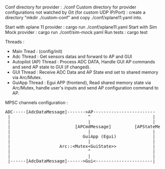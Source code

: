 
Conf directory for provider : ./conf
Custom directory for provider configurations not watched by Git (for custom UDP IP/Port) : create a directory "mkdir ./custom-conf" and copy ./conf/xplane11.yaml into.

Start with xplane 11 provider : cargo run ./conf/xplane11.yaml
Start with Sim Mock provider : cargo run ./conf/sim-mock.yaml
Run tests : cargo test

Threads : 
* Main Tread : (config/init)
* Adc Thread : Get sensors datas and forward to AP and GUI
* Autopilot (AP) Thread : Process ADC DATA, Handle GUI AP commands and send AP state to GUI (if changed).
* GUI Thread : Receive ADC Data and AP State end set to shared memory via Arc/Mutex.
* GuiApp Thread : Egui APP (frontend), Read shared memory state via Arc/Mutex, handle user's inputs and send AP configuration command to AP.


MPSC channels configuration : 

<pre>
ADC-----[AdcDataMessage]------->AP------------------------
 |                              ^                        |
 |                              |                        |
 |                         [APCmdMessage]         [APStateMessage]
 |                              |                        |
 |                            GuiApp (Egui)              |
 |                              |                        |
 |                   Arc::&lt;Mutex&lt;GuiState&gt;&gt;              |
 |                              ^                        |
 |                              |                        |
 |------[AdcDataMessage]------>Gui<----------------------|

</pre>